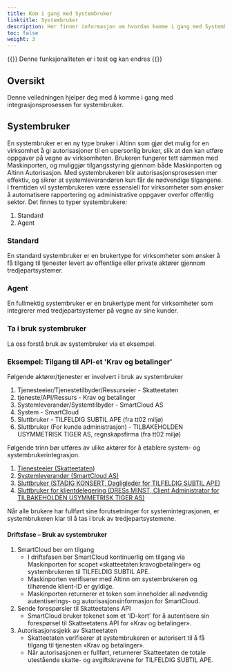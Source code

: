```yaml
---
title: Kom i gang med Systembruker
linktitle: Systembruker
description: Her finner informasjon om hvordan komme i gang med Systembruker
toc: false
weight: 3
---
```


{{<notice warning>}}
 Denne funksjonaliteten er i test og kan endres
{{</notice>}}

## Oversikt
Denne veiledningen hjelper deg med å komme i gang med integrasjonsprosessen for systembruker.

## Systembruker
En systembruker er en ny type bruker i Altinn som gjør det mulig for en virksomhet å gi autorisasjoner til en upersonlig bruker, slik at den kan utføre oppgaver på vegne av virksomheten.
Brukeren fungerer tett sammen med Maskinporten, og muliggjør tilgangsstyring gjennom både Maskinporten og Altinn Autorisasjon. Med systembrukeren blir autorisasjonsprosessen mer effektiv, og sikrer at systemleverandøren kun får de nødvendige tilgangene.
I fremtiden vil systembrukeren være essensiell for virksomheter som ønsker å automatisere rapportering og administrative oppgaver overfor offentlig sektor.
Det finnes to typer systembrukere:
1. Standard
2. Agent

### Standard
En standard systembruker er en brukertype for virksomheter som ønsker å få tilgang til tjenester levert av offentlige eller private aktører gjennom tredjepartsystemer.

### Agent
En fullmektig systembruker er en brukertype ment for virksomheter som integrerer med tredjepartsystemer på vegne av sine kunder.

### Ta i bruk systembruker
La oss forstå bruk av systembruker via et eksempel.

### Eksempel: Tilgang til API-et 'Krav og betalinger'
Følgende aktører/tjenester er involvert i bruk av systembruker
1. Tjenesteeier/Tjenestetilbyder/Ressurseier - Skatteetaten
2. tjeneste/API/Ressurs - Krav og betalinger
3. Systemleverandør/Systemtilbyder - SmartCloud AS
4. System - SmartCloud
5. Sluttbruker - TILFELDIG SUBTIL APE (fra tt02 miljø)
6. Sluttbruker (For kunde administrasjon) - TILBAKEHOLDEN USYMMETRISK TIGER AS, regnskapsfirma (fra tt02 miljø)

Følgende trinn bør utføres av ulike aktører for å etablere system- og systembrukerintegrasjon.
1. [Tjenesteeier (Skatteetaten)](../../guides/serviceowner/)
2. [Systemleverandør (SmartCloud AS)](../../guides/systemvendor/)
3. [Sluttbruker (STADIG KONSERT, Dagligleder for TILFELDIG SUBTIL APE)](../../guides/enduser/standard)
3. [Sluttbruker for klientdelegering (DRESs MINST, Client Administrator for TILBAKEHOLDEN USYMMETRISK TIGER AS)](../../guides/enduser/clientdelegation/)

Når alle brukere har fullført sine forutsetninger for systemintegrasjonen, er systembrukeren klar til å tas i bruk av tredjepartsystemene.

#### Driftsfase – Bruk av systembruker
1. SmartCloud ber om tilgang
   - I driftsfasen ber SmartCloud kontinuerlig om tilgang via Maskinporten for scopet «skatteetaten:kravogbetalinger» og systembrukeren til TILFELDIG SUBTIL APE.
   - Maskinporten verifiserer med Altinn om systembrukeren og tilhørende klient-ID er gyldige.
   - Maskinporten returnerer et token som inneholder all nødvendig autentiserings- og autorisasjonsinformasjon for SmartCloud.
2. Sende forespørsler til Skatteetatens API
   - SmartCloud bruker tokenet som et 'ID-kort' for å autentisere sin forespørsel til Skatteetatens API for «Krav og betalinger».
3. Autorisasjonssjekk av Skatteetaten
   - Skatteetaten verifiserer at systembrukeren er autorisert til å få tilgang til tjenesten «Krav og betalinger».
   - Når autorisasjonen er fullført, returnerer Skatteetaten de totale utestående skatte- og avgiftskravene for TILFELDIG SUBTIL APE.
